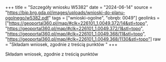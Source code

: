 +++
title = "Szczegóły wniosku W5382"
date = "2024-06-14"
source = "https://bip.brg.gda.pl/images/uploads/wnioski-do-planu-ogolnego/w5382.pdf"
tags = ["wnioski-ogolne", "obręb: 0049"]
geolinks = ["https://geoportal360.pl/map/#clk=226101_1.0049.372/14&stl=topo", "https://geoportal360.pl/map/#clk=226101_1.0049.372/1&stl=topo", "https://geoportal360.pl/map/#clk=226101_1.0049.368/11&stl=topo", "https://geoportal360.pl/map/#clk=226101_1.0049.368/1130&stl=topo"]
raw = "Składam wniosek, zgodnie z treścią punktów "
+++

Składam wniosek, zgodnie z treścią punktów 



